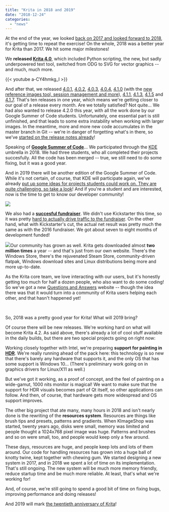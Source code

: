 ```yaml
---
title: "Krita in 2018 and 2019"
date: "2018-12-24"
categories: 
  - "news"
---
```


At the end of the year, we looked [back on 2017 and looked forward to 2018](/item/looking-back-looking-forward/), it's getting time to repeat the exercise! On the whole, 2018 was a better year for Krita than 2017. We hit some major milestones!

We **released [Krita 4.0](/item/krita-4-0-0-released/)**, which included Python scripting, the new, but sadly underpowered text tool, switched from ODG to SVG for vector graphics -- and much, much more.

{{< youtube a-CY4hmkg_I >}}

And after that, we released [4.0.1](/item/krita-4-0-1-released/), [4.0.2](/item/krita-4-0-2-released/), [4.0.3](/item/krita-4-0-3-released/), [4.0.4](/item/krita-4-0-4-released/), [4.1.0](/item/krita-4-1-0-released/) (with the [new reference images tool, session management and more](/krita-4-1-release-notes/)), [4.1.1](/item/krita-4-1-1-released/), [4.1.3](/item/krita-4-1.3-released/), [4.1.5](/item/krita-4-1.5-released/) and [4.1.7](/item/krita-4-1.7-released/). That's ten releases in one year, which means we're getting closer to our goal of a release every month. Are we totally satisfied? Not quite... We had also wanted to release 4.2.0 this year, with all the work done by our Google Summer of Code students. Unfortunately, one essential part is still unfinished, and that leads to some extra instability when working with larger images. In the meantime, more and more new code accumulates in the master branch in Git -- we're in danger of forgetting what's in there, so we've [started on the release notes already](/krita-4-2-release-notes/)!

Speaking of [**Google Summer of Code**](https://summerofcode.withgoogle.com/archive/)... We participated through the [KDE](https://www.kde.org) umbrella in 2018. We had three students, who all completed their projects succesfully. All the code has been merged -- true, we still need to do some fixing, but it was a good year.

And in 2019 there will be another edition of the Google Summer of Code. While it's not certain, of course, that KDE will participate again, we've already [put up some ideas for projects students could work on. They are quite challenging, so take a look](https://community.kde.org/GSoC/2019/Ideas)! And if you're a student and are interested, now is the time to get to know our developer community!

[![](../images/2018-fundraiser-hero2.png)](https://krita.org/wp-content/uploads/2018/09/2018-fundraiser-hero2.png)

We also had a [**succesful fundraiser**](/fundraising-2018-campaign/). We didn't use Kickstarter this time, so it was pretty [hard to actually drive traffic to the fundraiser](https://mail.kde.org/pipermail/kde-community/2018q4/004976.html). On the other hand, what with Kickstarter's cut, the actual net result was pretty much the same as with the 2016 fundraiser. We got about seven to eight months of development funded!

[![](../images/busy.png)](https://krita.org/wp-content/uploads/2018/12/busy.png)Our community has grown as well. Krita gets downloaded almost **two million times** a year -- and that's just from our own website. There's the Windows Store, there's the rejuvenated Steam Store, community-driven flatpak, Windows download sites and Linux distributions being more and more up-to-date.

As the Krita core team, we love interacting with our users, but it's honestly getting too much for half a dozen people, who also want to do some coding! So we've got a new [Questions and Answers](https://ask.krita.org) website -- though the idea there was that it would turn into a community of Krita users helping each other, and that hasn't happened yet!

 

So, 2018 was a pretty good year for Krita! What will 2019 bring?

Of course there will be new releases. We're working hard on what will become Krita 4.2. As said above, there's already a lot of cool stuff available in the daily builds, but there are two special projects going on right now:

Working closely together with Intel, we're preparing **support for painting in** [**HDR**](https://phabricator.kde.org/T9256). We're really running ahead of the pack here: this technology is so new that there's barely any hardware that supports it, and the only OS that has some support is Windows 10... (There's preliminary work going on in graphics drivers for Linux/X11 as well.)

But we've got it working, as a proof of concept, and the feel of painting on a wide-gamut, 1000 nits monitor is magical! We want to make sure that the support for HDR visuals becomes part of Qt itself, so other applications can follow. And then, of course, that hardware gets more widespread and OS support improves.

The other big project that ate many, many hours in 2018 and isn't nearly done is the rewriting of the **resources system**. Resources are things like brush tips and presets, patterns and gradients. When KImageShop was started, twenty years ago, disks were small, memory was limited and people thought a 1024x768 pixel image was huge. Patterns and brushes and so on were small, too, and people would keep only a few around.

These days, resources are huge, and people keep lots and lots of them around. Our code for handling resources has grown into a huge ball of knotty twine, kept together with chewing gum. We started designing a new system in 2017, and in 2018 we spent a lot of time on its implementation. That's still ongoing. The new system will be much more memory friendly, reduce startup time and be much more reliable. At least, that's what we're working for!

And, of course, we're still going to spend a good bit of time on fixing bugs, improving performance and doing releases!

And 2019 will mark [the twentieth anniversary of Krita](https://phabricator.kde.org/R511:3e91e954652b9db5c715b71c717b2a58cfe49bcd)!

